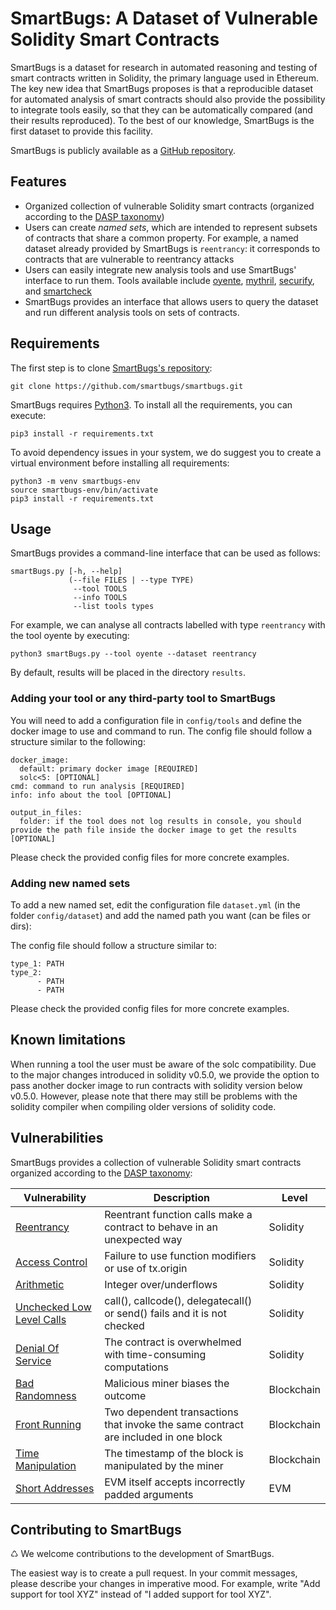 # SmartBugs: A Dataset of Vulnerable Solidity Smart Contracts
SmartBugs is a dataset for research in automated reasoning and testing of smart contracts written in Solidity, the primary language used in Ethereum. The key new idea that SmartBugs proposes is that a reproducible dataset for automated analysis of smart contracts should also provide the possibility to integrate tools easily, so that they can be automatically compared (and their results reproduced). To the best of our knowledge, SmartBugs is the first dataset to provide this facility.

SmartBugs is publicly available as a [GitHub repository](https://github.com/smartbugs/smartbugs).

## Features

 - Organized collection of vulnerable Solidity smart contracts (organized according to the [DASP taxonomy](https://dasp.co))
 - Users can create _named sets_, which are intended to represent subsets of contracts that share a common property. For example, a named dataset already provided by SmartBugs is `reentrancy`: it corresponds to contracts that are vulnerable to reentrancy attacks
 - Users can easily integrate new analysis tools and use SmartBugs' interface to run them. Tools available include [oyente](https://github.com/melonproject/oyente), [mythril](https://github.com/ConsenSys/mythril), [securify](https://github.com/eth-sri/securify), and [smartcheck](https://github.com/smartdec/smartcheck)
 - SmartBugs provides an interface that allows users to query the dataset and run different analysis tools on sets of contracts. 


## Requirements
The first step is to clone [SmartBugs's repository](https://github.com/smartbugs/smartbugs):

```
git clone https://github.com/smartbugs/smartbugs.git
```

SmartBugs requires [Python3](https://www.python.org). To install all the requirements, you can execute:

```
pip3 install -r requirements.txt
```

To avoid dependency issues in your system, we do suggest you to create a virtual environment
before installing all requirements:

```
python3 -m venv smartbugs-env
source smartbugs-env/bin/activate
pip3 install -r requirements.txt
```

## Usage
SmartBugs provides a command-line interface that can be used as follows:
```
smartBugs.py [-h, --help]
             (--file FILES | --type TYPE) 
              --tool TOOLS 
              --info TOOLS 
              --list tools types
````

For example, we can analyse all contracts labelled with type `reentrancy` with the tool oyente by executing:

```
python3 smartBugs.py --tool oyente --dataset reentrancy
```

By default, results will be placed in the directory `results`. 


### Adding your tool or any third-party tool to SmartBugs

You will need to add a configuration file in `config/tools` and define the docker image to use and command to run. The config file should follow a structure similar to the following:
  ```
  docker_image:
    default: primary docker image [REQUIRED]
    solc<5: [OPTIONAL]
  cmd: command to run analysis [REQUIRED]
  info: info about the tool [OPTIONAL]

  output_in_files:
    folder: if the tool does not log results in console, you should provide the path file inside the docker image to get the results [OPTIONAL]
  ```
Please check the provided config files for more concrete examples.


### Adding new named sets 

To add a new named set, edit the configuration file `dataset.yml` (in the folder `config/dataset`) and add the named path you want (can be files or dirs):

The config file should follow a structure similar to:
  ```
  type_1: PATH
  type_2:
        - PATH
        - PATH
  ```
Please check the provided config files for more concrete examples.

## Known limitations

When running a tool the user must be aware of the solc compatibility. Due to the major changes introduced in solidity v0.5.0, we provide the option to pass another docker image to run contracts with solidity version below v0.5.0. However, please note that there may still be problems with the solidity compiler when compiling older versions of solidity code. 

## Vulnerabilities

SmartBugs provides a collection of vulnerable Solidity smart contracts organized according to the [DASP taxonomy](https://dasp.co):

| Vulnerability | Description | Level |
| --- | --- | -- |
| [Reentrancy](https://github.com/smartbugs/smartbugs/blob/master/dataset/reentrancy) | Reentrant function calls make a contract to behave in an unexpected way | Solidity |
| [Access Control](https://github.com/smartbugs/smartbugs/blob/master/dataset/access_control) | Failure to use function modifiers or use of tx.origin | Solidity |
| [Arithmetic](https://github.com/smartbugs/smartbugs/blob/master/dataset/arithmetic) | Integer over/underflows | Solidity |
| [Unchecked Low Level Calls](https://github.com/smartbugs/smartbugs/blob/master/dataset/unchecked_low_level_calls) | call(), callcode(), delegatecall() or send() fails and it is not checked | Solidity |
| [Denial Of Service](https://github.com/smartbugs/smartbugs/blob/master/dataset/denial_of_service) | The contract is overwhelmed with time-consuming computations | Solidity |
| [Bad Randomness](https://github.com/smartbugs/smartbugs/blob/master/dataset/bad_randomness) | Malicious miner biases the outcome | Blockchain |
| [Front Running](https://github.com/smartbugs/smartbugs/blob/master/dataset/front_running) | Two dependent transactions that invoke the same contract are included in one block | Blockchain |
| [Time Manipulation](https://github.com/smartbugs/smartbugs/blob/master/dataset/time_manipulation) | The timestamp of the block is manipulated by the miner | Blockchain |
| [Short Addresses](https://github.com/smartbugs/smartbugs/blob/master/dataset/short_addresses) | EVM itself accepts incorrectly padded arguments | EVM |


## Contributing to SmartBugs
♺ We welcome contributions to the development of SmartBugs. 

The easiest way is to create a pull request. In your commit messages, please describe your changes in imperative mood. For example, write "Add support for tool XYZ" instead of "I added support for tool XYZ".
